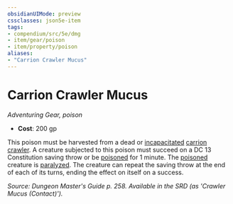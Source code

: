 ```yaml
---
obsidianUIMode: preview
cssclasses: json5e-item
tags:
- compendium/src/5e/dmg
- item/gear/poison
- item/property/poison
aliases: 
- "Carrion Crawler Mucus"
---
```

# Carrion Crawler Mucus
*Adventuring Gear, poison*  

- **Cost**: 200 gp

This poison must be harvested from a dead or [incapacitated](5E2014官方资源/规则/conditions.md#incapacitated) [carrion crawler](5E2014官方资源/bestiary/monstrosity/carrion-crawler.md). A creature subjected to this poison must succeed on a DC 13 Constitution saving throw or be [poisoned](5E2014官方资源/规则/conditions.md#poisoned) for 1 minute. The [poisoned](5E2014官方资源/规则/conditions.md#poisoned) creature is [paralyzed](5E2014官方资源/规则/conditions.md#paralyzed). The creature can repeat the saving throw at the end of each of its turns, ending the effect on itself on a success.

*Source: Dungeon Master's Guide p. 258. Available in the SRD (as 'Crawler Mucus (Contact)').*